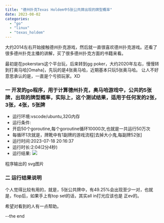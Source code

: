 ```yaml
---
title: "德州扑克Texas Holdem中5张公共牌出现的牌型概率"
date: 2023-08-02
categories: 
  - "go"
  - "linux"
  - "texas_holdem"
---
```


大约2014左右开始接触德州扑克游戏，然后就一直很喜欢德州扑克游戏。还看了很多德州扑克主播的讲解，买了很多德州扑克方面的书籍来看。

最初是在pokerstars这个平台玩，后来转到gg poker，大约2020年左右，慢慢转到打奥马哈\[Omaha\]，先玩的是4张奥马哈，近期基本只玩5张奥马哈。 让人不好意思承认的是，一直是个亏损玩家。XD

### 一 开发的go程序，用于计算德州扑克，奥马哈游戏中，公共的5张牌，出现的牌型概率，实际上，这个测试结果，适用于任何发的2张，3张，4张，5张牌

- 运行环境:vscode/ubuntu,32G内存
- 运行条件:
- 开启50个goroutine,每个goroutine循环10000次,也就是一共运行50万次
- 每循环1次就是，牌靴中有1副牌的游戏流程\[去掉大小鬼,每副牌52张\]
- 运行时间:2023-07-18 20:16:37
- 运行时长:2:04(2分4秒)
- 运行结果: ![](https://poker-x-studio.github.io/images/texas-holdem-2023-07-18-20-16-36.png)

程序输出的 svg图片

### 二 运行结果说明

个人觉得比较有用的，就是，5张公共牌中，有49.25%会出现至少一对，也就是，flop后，如果手上有top set的话，其实all in打光应该也是 正ev的。

希望对看到的人有一点帮助。

\--the end
